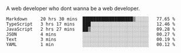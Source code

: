 A web developer who dont wanna be a web developer.

<!--START_SECTION:waka-->

```text
Markdown     20 hrs 30 mins  ███████████████████▒░░░░░   77.65 %
TypeScript   3 hrs 17 mins   ███░░░░░░░░░░░░░░░░░░░░░░   12.46 %
JavaScript   2 hrs 27 mins   ██▒░░░░░░░░░░░░░░░░░░░░░░   09.28 %
JSON         4 mins          ░░░░░░░░░░░░░░░░░░░░░░░░░   00.27 %
Text         3 mins          ░░░░░░░░░░░░░░░░░░░░░░░░░   00.19 %
YAML         1 min           ░░░░░░░░░░░░░░░░░░░░░░░░░   00.12 %
```

<!--END_SECTION:waka-->
